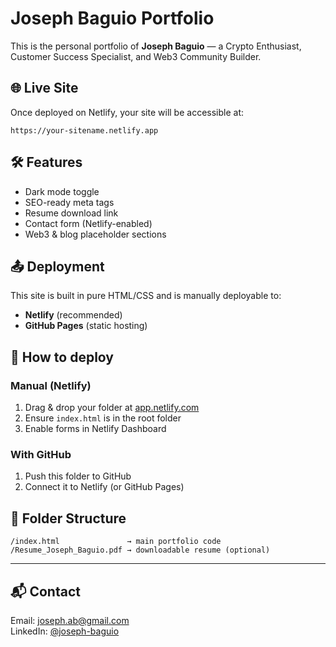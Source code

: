 # Joseph Baguio Portfolio

This is the personal portfolio of **Joseph Baguio** — a Crypto Enthusiast, Customer Success Specialist, and Web3 Community Builder.

## 🌐 Live Site

Once deployed on Netlify, your site will be accessible at:
```
https://your-sitename.netlify.app
```

## 🛠️ Features

- Dark mode toggle
- SEO-ready meta tags
- Resume download link
- Contact form (Netlify-enabled)
- Web3 & blog placeholder sections

## 📤 Deployment

This site is built in pure HTML/CSS and is manually deployable to:

- **Netlify** (recommended)
- **GitHub Pages** (static hosting)

## 🚀 How to deploy

### Manual (Netlify)

1. Drag & drop your folder at [app.netlify.com](https://app.netlify.com)
2. Ensure `index.html` is in the root folder
3. Enable forms in Netlify Dashboard

### With GitHub

1. Push this folder to GitHub
2. Connect it to Netlify (or GitHub Pages)

## 📁 Folder Structure

```
/index.html               → main portfolio code  
/Resume_Joseph_Baguio.pdf → downloadable resume (optional)
```

---

## 📬 Contact

Email: joseph.ab@gmail.com  
LinkedIn: [@joseph-baguio](https://www.linkedin.com/in/joseph-baguio-a1a37b2a8)
